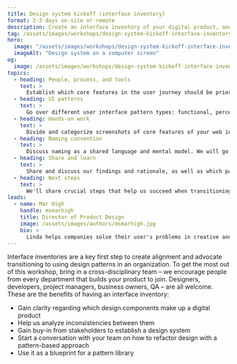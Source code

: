 ```yaml
---
title: Design system kickoff (interface inventory)
format: 2-3 days on-site or remote
description: Create an interface inventory of your digital product, and align with your team on how to prioritize refactoring using a design systems methodology.
tag: /assets/images/workshops/design-system-kickoff-interface-inventory/scissors.svg
hero:
  image: "/assets/images/workshops/design-system-kickoff-interface-inventory/design-system-kickoff-interface-inventory-hero.jpg"
  imageAlt: "Design system on a computer screen"
og:
  image: /assets/images/workshops/design-system-kickoff-interface-inventory/og-image.png
topics:
  - heading: People, process, and tools
    text: >
      Establish which core features in the user journey should be prioritized, clarify ownership and team communication, agree on criteria and a toolset.
  - heading: UI patterns
    text: >
      Go over different user interface pattern types: functional, perceptual, platform-specific, domain-specific, persuasive.
  - heading: Hands-on work
    text: >
      Divide and categorize screenshots of core features of your web interface by functional categories (e.g. buttons, forms, navigation, typography, lists) and intended use.
  - heading: Naming convention
    text: >
      Discuss naming as a shared language and mental model. We will go over naming conventions and practice naming interface components.
  - heading: Share and learn
    text: >
      Share and discuss our findings and rationale, as well as which patterns we would keep, merge, and discard.
  - heading: Next steps
    text: >
      We'll share crucial steps that help us succeed when transitioning an organization to a design system.
leads:
  - name: Mar High
    handle: msmarhigh
    title: Director of Product Design
    image: /assets/images/authors/msmarhigh.jpg
    bio: >
      Linda helps companies solve their user's problems in creative and scalable ways. She's experienced in strategy workshop facilitation and user experience design.
---
```


Interface inventories are a key first step to create alignment and advocate transitioning to using design patterns in an organization. To get the most out of this workshop, bring in a cross-disciplinary team – we encourage people from every department that builds your product to join. Designers, developers, project managers, business owners, QA – are all welcome. These are the benefits of having an interface inventory:

- Gain clarity regarding which design components make up a digital product
- Help us analyze inconsistencies between them
- Gain buy-in from stakeholders to establish a design system
- Start a conversation with your team on how to refactor design with a
  pattern-based approach
- Use it as a blueprint for a pattern library

<!--break-->
